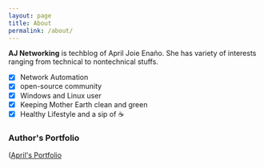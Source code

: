 ```yaml
---
layout: page
title: About
permalink: /about/
---
```


<b>AJ Networking</b> is techblog of April Joie Enaño. She has variety of interests ranging from
technical to nontechnical stuffs.
- [x] Network Automation
- [x] open-source community
- [x] Windows and Linux user
- [x] Keeping Mother Earth clean and green
- [x] Healthy Lifestyle and a sip of :coffee:

### Author's Portfolio

([April's Portfolio](https://fidelis24.github.io/apriljoieaenano.github.io/)
